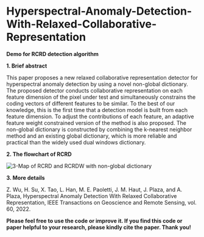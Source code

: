 # Hyperspectral-Anomaly-Detection-With-Relaxed-Collaborative-Representation
**Demo for RCRD detection algorithm**

**1. Brief abstract**

This paper proposes a new relaxed collaborative representation detector for hyperspectral anomaly detection by using a novel non-global dictionary. The proposed detector conducts collaborative representation on each feature dimension of the pixel under test and simultaneously constrains the coding vectors of different features to be similar. To the best of our knowledge, this is the first time that a detection model is built from each feature dimension. To adjust the contributions of each feature, an adaptive feature weight constrained version of the method is also proposed. The non-global dictionary is constructed by combining the k-nearest neighbor method and an existing global dictionary, which is more reliable and practical than the widely used dual windows dictionary.

**2. The flowchart of RCRD**

![3-Map of RCRD and RCRDW with non-global dictionary](https://user-images.githubusercontent.com/95431391/185572595-cad938ff-1b37-4e10-9134-8431cc7fcf7f.png)


**3. More details**

Z. Wu, H. Su, X. Tao, L. Han, M. E. Paoletti, J. M. Haut, J. Plaza, and A. Plaza, Hyperspectral Anomaly Detection With Relaxed Collaborative Representation, IEEE Transactions on Geoscience and Remote Sensing, vol. 60, 2022.

**Please feel free to use the code or improve it. If you find this code or paper helpful to your research, please kindly cite the paper. Thank you!**
